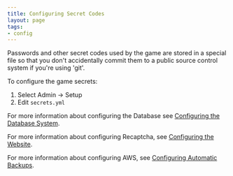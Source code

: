 ```yaml
---
title: Configuring Secret Codes
layout: page
tags:
- config
---
```


Passwords and other secret codes used by the game are stored in a special file so that you don't accidentally commit them to a public source control system if you're using 'git'.  

To configure the game secrets:

1. Select Admin -> Setup
2. Edit `secrets.yml` 

For more information about configuring the Database see [Configuring the Database System](/tutorials/config/database.html).

For more information about configuring Recaptcha, see [Configuring the Website](/tutorials/config/website.html).

For more information about configuring AWS, see [Configuring Automatic Backups](/tutorials/manage/backups.html).